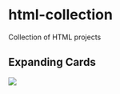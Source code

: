# html-collection
Collection of HTML projects

## Expanding Cards
![](./Images/Animation.gif)


<!-- <iframe
  src="./Presentation/index.html"
  style="width:100%; height:400px; border: solid #64646450 1px;"
></iframe> -->